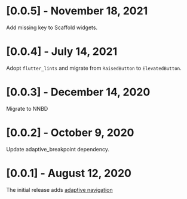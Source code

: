 # [0.0.5] - November 18, 2021

Add missing key to Scaffold widgets.

# [0.0.4] - July 14, 2021

Adopt `flutter_lints` and migrate from `RaisedButton` to `ElevatedButton`.

# [0.0.3] - December 14, 2020

Migrate to NNBD

# [0.0.2] - October 9, 2020

Update adaptive_breakpoint dependency.

# [0.0.1] - August 12, 2020

The initial release adds [adaptive navigation](https://material.io/design/layout/responsive-layout-grid.html#ui-regions)
